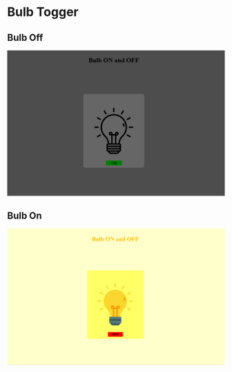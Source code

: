 # Bulb Togger


## Bulb Off

![Bulb off](bulb-toggler-output1.png)


## Bulb On

![Bulb On](bulb-toggler-output2.png)

